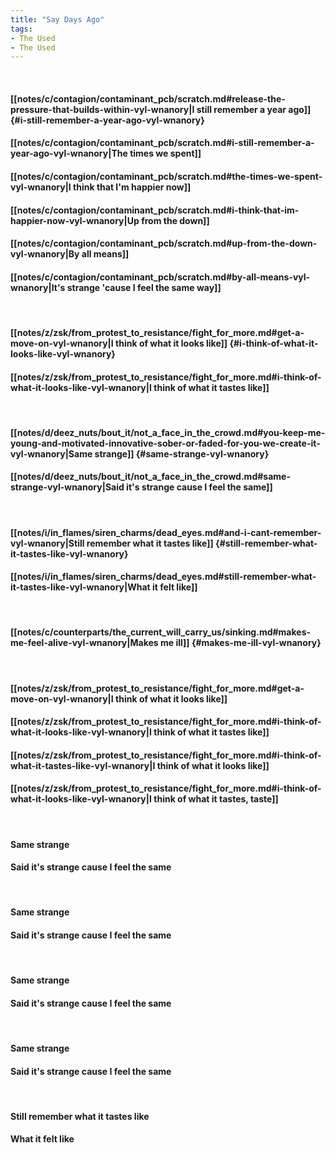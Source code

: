 ```yaml
---
title: "Say Days Ago"
tags:
- The Used
- The Used
---
```

&nbsp;
#### [[notes/c/contagion/contaminant_pcb/scratch.md#release-the-pressure-that-builds-within-vyl-wnanory|I still remember a year ago]] {#i-still-remember-a-year-ago-vyl-wnanory}
#### [[notes/c/contagion/contaminant_pcb/scratch.md#i-still-remember-a-year-ago-vyl-wnanory|The times we spent]]
#### [[notes/c/contagion/contaminant_pcb/scratch.md#the-times-we-spent-vyl-wnanory|I think that I'm happier now]]
#### [[notes/c/contagion/contaminant_pcb/scratch.md#i-think-that-im-happier-now-vyl-wnanory|Up from the down]]
#### [[notes/c/contagion/contaminant_pcb/scratch.md#up-from-the-down-vyl-wnanory|By all means]]
#### [[notes/c/contagion/contaminant_pcb/scratch.md#by-all-means-vyl-wnanory|It's strange 'cause I feel the same way]]
&nbsp;
#### [[notes/z/zsk/from_protest_to_resistance/fight_for_more.md#get-a-move-on-vyl-wnanory|I think of what it looks like]] {#i-think-of-what-it-looks-like-vyl-wnanory}
#### [[notes/z/zsk/from_protest_to_resistance/fight_for_more.md#i-think-of-what-it-looks-like-vyl-wnanory|I think of what it tastes like]]
&nbsp;
#### [[notes/d/deez_nuts/bout_it/not_a_face_in_the_crowd.md#you-keep-me-young-and-motivated-innovative-sober-or-faded-for-you-we-create-it-vyl-wnanory|Same strange]] {#same-strange-vyl-wnanory}
#### [[notes/d/deez_nuts/bout_it/not_a_face_in_the_crowd.md#same-strange-vyl-wnanory|Said it's strange cause I feel the same]]
&nbsp;
#### [[notes/i/in_flames/siren_charms/dead_eyes.md#and-i-cant-remember-vyl-wnanory|Still remember what it tastes like]] {#still-remember-what-it-tastes-like-vyl-wnanory}
#### [[notes/i/in_flames/siren_charms/dead_eyes.md#still-remember-what-it-tastes-like-vyl-wnanory|What it felt like]]
&nbsp;
#### [[notes/c/counterparts/the_current_will_carry_us/sinking.md#makes-me-feel-alive-vyl-wnanory|Makes me ill]] {#makes-me-ill-vyl-wnanory}
&nbsp;
#### [[notes/z/zsk/from_protest_to_resistance/fight_for_more.md#get-a-move-on-vyl-wnanory|I think of what it looks like]]
#### [[notes/z/zsk/from_protest_to_resistance/fight_for_more.md#i-think-of-what-it-looks-like-vyl-wnanory|I think of what it tastes like]]
#### [[notes/z/zsk/from_protest_to_resistance/fight_for_more.md#i-think-of-what-it-tastes-like-vyl-wnanory|I think of what it looks like]]
#### [[notes/z/zsk/from_protest_to_resistance/fight_for_more.md#i-think-of-what-it-looks-like-vyl-wnanory|I think of what it tastes, taste]]
&nbsp;
#### Same strange
#### Said it's strange cause I feel the same
&nbsp;
#### Same strange
#### Said it's strange cause I feel the same
&nbsp;
#### Same strange
#### Said it's strange cause I feel the same
&nbsp;
#### Same strange
#### Said it's strange cause I feel the same
&nbsp;
#### Still remember what it tastes like
#### What it felt like
